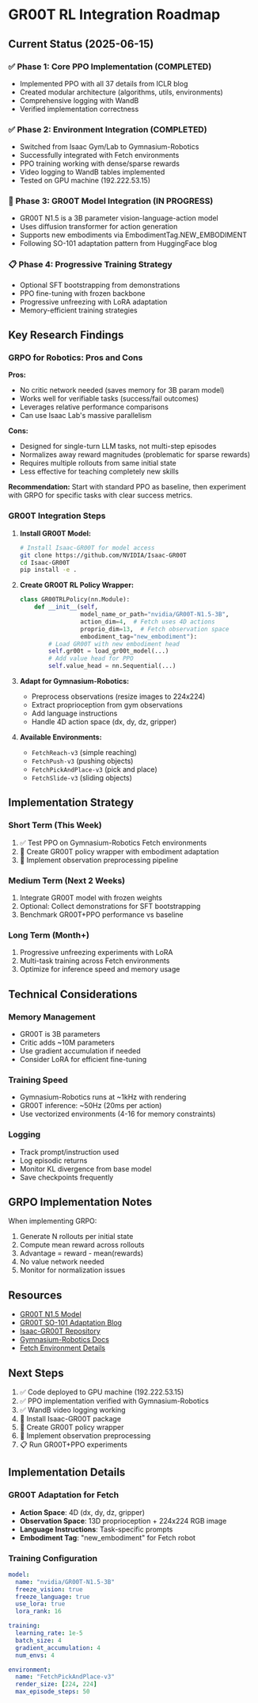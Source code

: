 # GR00T RL Integration Roadmap

## Current Status (2025-06-15)

### ✅ Phase 1: Core PPO Implementation (COMPLETED)
- Implemented PPO with all 37 details from ICLR blog
- Created modular architecture (algorithms, utils, environments)
- Comprehensive logging with WandB
- Verified implementation correctness

### ✅ Phase 2: Environment Integration (COMPLETED)
- Switched from Isaac Gym/Lab to Gymnasium-Robotics
- Successfully integrated with Fetch environments
- PPO training working with dense/sparse rewards
- Video logging to WandB tables implemented
- Tested on GPU machine (192.222.53.15)

### 🚧 Phase 3: GR00T Model Integration (IN PROGRESS)
- GR00T N1.5 is a 3B parameter vision-language-action model
- Uses diffusion transformer for action generation
- Supports new embodiments via EmbodimentTag.NEW_EMBODIMENT
- Following SO-101 adaptation pattern from HuggingFace blog

### 📋 Phase 4: Progressive Training Strategy
- Optional SFT bootstrapping from demonstrations
- PPO fine-tuning with frozen backbone
- Progressive unfreezing with LoRA adaptation
- Memory-efficient training strategies

## Key Research Findings

### GRPO for Robotics: Pros and Cons

**Pros:**
- No critic network needed (saves memory for 3B param model)
- Works well for verifiable tasks (success/fail outcomes)
- Leverages relative performance comparisons
- Can use Isaac Lab's massive parallelism

**Cons:**
- Designed for single-turn LLM tasks, not multi-step episodes
- Normalizes away reward magnitudes (problematic for sparse rewards)
- Requires multiple rollouts from same initial state
- Less effective for teaching completely new skills

**Recommendation:** Start with standard PPO as baseline, then experiment with GRPO for specific tasks with clear success metrics.

### GR00T Integration Steps

1. **Install GR00T Model:**
   ```bash
   # Install Isaac-GR00T for model access
   git clone https://github.com/NVIDIA/Isaac-GR00T
   cd Isaac-GR00T
   pip install -e .
   ```

2. **Create GR00T RL Policy Wrapper:**
   ```python
   class GR00TRLPolicy(nn.Module):
       def __init__(self, 
                    model_name_or_path="nvidia/GR00T-N1.5-3B",
                    action_dim=4,  # Fetch uses 4D actions
                    proprio_dim=13,  # Fetch observation space
                    embodiment_tag="new_embodiment"):
           # Load GR00T with new embodiment head
           self.gr00t = load_gr00t_model(...)
           # Add value head for PPO
           self.value_head = nn.Sequential(...)
   ```

3. **Adapt for Gymnasium-Robotics:**
   - Preprocess observations (resize images to 224x224)
   - Extract proprioception from gym observations
   - Add language instructions
   - Handle 4D action space (dx, dy, dz, gripper)

4. **Available Environments:**
   - `FetchReach-v3` (simple reaching)
   - `FetchPush-v3` (pushing objects)
   - `FetchPickAndPlace-v3` (pick and place)
   - `FetchSlide-v3` (sliding objects)

## Implementation Strategy

### Short Term (This Week)
1. ✅ Test PPO on Gymnasium-Robotics Fetch environments
2. 🚧 Create GR00T policy wrapper with embodiment adaptation
3. 🚧 Implement observation preprocessing pipeline

### Medium Term (Next 2 Weeks)
1. Integrate GR00T model with frozen weights
2. Optional: Collect demonstrations for SFT bootstrapping
3. Benchmark GR00T+PPO performance vs baseline

### Long Term (Month+)
1. Progressive unfreezing experiments with LoRA
2. Multi-task training across Fetch environments
3. Optimize for inference speed and memory usage

## Technical Considerations

### Memory Management
- GR00T is 3B parameters
- Critic adds ~10M parameters
- Use gradient accumulation if needed
- Consider LoRA for efficient fine-tuning

### Training Speed
- Gymnasium-Robotics runs at ~1kHz with rendering
- GR00T inference: ~50Hz (20ms per action)
- Use vectorized environments (4-16 for memory constraints)

### Logging
- Track prompt/instruction used
- Log episodic returns
- Monitor KL divergence from base model
- Save checkpoints frequently

## GRPO Implementation Notes

When implementing GRPO:
1. Generate N rollouts per initial state
2. Compute mean reward across rollouts
3. Advantage = reward - mean(rewards)
4. No value network needed
5. Monitor for normalization issues

## Resources

- [GR00T N1.5 Model](https://huggingface.co/nvidia/GR00T-N1.5-3B)
- [GR00T SO-101 Adaptation Blog](https://huggingface.co/blog/nvidia/gr00t-n1-5-so101-tuning)
- [Isaac-GR00T Repository](https://github.com/NVIDIA/Isaac-GR00T)
- [Gymnasium-Robotics Docs](https://robotics.farama.org/)
- [Fetch Environment Details](https://robotics.farama.org/envs/fetch/)

## Next Steps

1. ✅ Code deployed to GPU machine (192.222.53.15)
2. ✅ PPO implementation verified with Gymnasium-Robotics
3. ✅ WandB video logging working
4. 🚧 Install Isaac-GR00T package
5. 🚧 Create GR00T policy wrapper
6. 🚧 Implement observation preprocessing
7. 📋 Run GR00T+PPO experiments

## Implementation Details

### GR00T Adaptation for Fetch
- **Action Space**: 4D (dx, dy, dz, gripper)
- **Observation Space**: 13D proprioception + 224x224 RGB image
- **Language Instructions**: Task-specific prompts
- **Embodiment Tag**: "new_embodiment" for Fetch robot

### Training Configuration
```yaml
model:
  name: "nvidia/GR00T-N1.5-3B"
  freeze_vision: true
  freeze_language: true
  use_lora: true
  lora_rank: 16

training:
  learning_rate: 1e-5
  batch_size: 4
  gradient_accumulation: 4
  num_envs: 4

environment:
  name: "FetchPickAndPlace-v3"
  render_size: [224, 224]
  max_episode_steps: 50
```